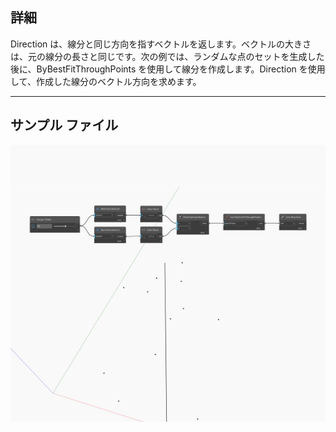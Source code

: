 ## 詳細
Direction は、線分と同じ方向を指すベクトルを返します。ベクトルの大きさは、元の線分の長さと同じです。次の例では、ランダムな点のセットを生成した後に、ByBestFitThroughPoints を使用して線分を作成します。Direction を使用して、作成した線分のベクトル方向を求めます。
___
## サンプル ファイル

![Direction](./Autodesk.DesignScript.Geometry.Line.Direction_img.jpg)

